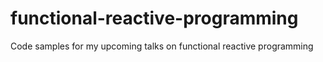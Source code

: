 # functional-reactive-programming
Code samples for my upcoming talks on functional reactive programming
